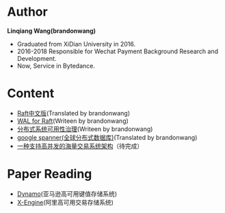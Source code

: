 # Author
**Linqiang Wang(brandonwang)**

- Graduated from XiDian University in 2016. 
- 2016-2018 Responsible for Wechat Payment Background Research and Development. 
- Now, Service in Bytedance.

# Content
- [Raft中文版](https://github.com/brandonwang001/raft_translation/blob/master/raft_translation.pdf)(Translated by brandonwang)
- [WAL for Raft](https://github.com/brandonwang001/WAL/blob/master/wal.pdf)(Writeen by brandonwang)
- [分布式系统可用性治理](https://github.com/brandonwang001/BigDataInf/blob/master/availability/avaliablity.pdf)(Writeen by brandonwang)
- [google spanner(全球分布式数据库)](https://github.com/brandonwang001/spanner_translation/blob/master/spanner.pdf)(Translated by brandonwang)
- [一种支持高并发的海量交易系统架构](待完成)（待完成）

# Paper Reading

- [Dynamo](https://github.com/brandonwang001/PaperReading/blob/master/Dynamo论文读书笔记.pdf)(亚马逊高可用键值存储系统)
- [X-Engine](https://github.com/brandonwang001/PaperReading/blob/master/X-Engine论文读书笔记.pdf)(阿里高可用交易存储系统)
